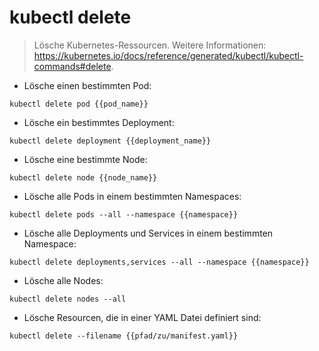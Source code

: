 # kubectl delete

> Lösche Kubernetes-Ressourcen.
> Weitere Informationen: <https://kubernetes.io/docs/reference/generated/kubectl/kubectl-commands#delete>.

- Lösche einen bestimmten Pod:

`kubectl delete pod {{pod_name}}`

- Lösche ein bestimmtes Deployment:

`kubectl delete deployment {{deployment_name}}`

- Lösche eine bestimmte Node:

`kubectl delete node {{node_name}}`

- Lösche alle Pods in einem bestimmten Namespaces:

`kubectl delete pods --all --namespace {{namespace}}`

- Lösche alle Deployments und Services in einem bestimmten Namespace:

`kubectl delete deployments,services --all --namespace {{namespace}}`

- Lösche alle Nodes:

`kubectl delete nodes --all`

- Lösche Resourcen, die in einer YAML Datei definiert sind:

`kubectl delete --filename {{pfad/zu/manifest.yaml}}`
